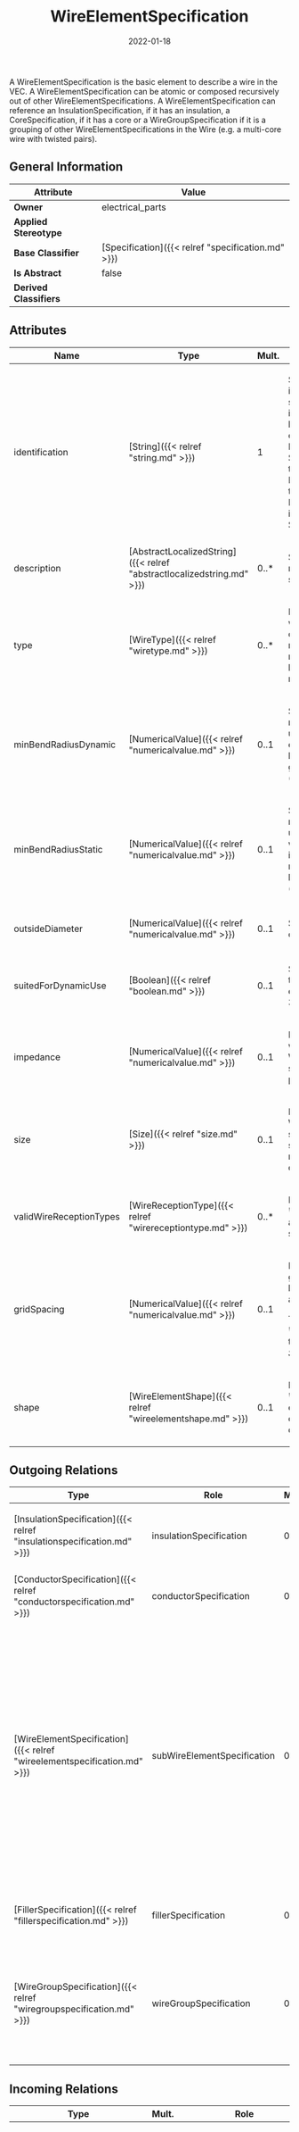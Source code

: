 ﻿---
title: WireElementSpecification
toc: false
type: specs
date: "2022-01-18"
draft: false
specification: VEC
version: 1.2.2
documentType: "Recommendation"
elementType: Class
classes:
  - WireElementSpecification
menu_name: vec-1.2.2
---
<p> A WireElementSpecification is the basic element to describe a wire in the VEC. A WireElementSpecification can be atomic or composed recursively out of other WireElementSpecifications. A WireElementSpecification can reference an InsulationSpecification, if it has an insulation, a CoreSpecification, if it has a core or a WireGroupSpecification if it is a grouping of other WireElementSpecifications in the Wire (e.g. a multi-core wire with twisted pairs).      </p>

## General Information

| Attribute               | Value |
|-------------------------|-------|
| **Owner**               | electrical_parts |
| **Applied Stereotype**  |   |
| **Base Classifier**     | [Specification]({{< relref "specification.md" >}})<br/>  |
| **Is Abstract**         | false |
| **Derived Classifiers** |   |

## Attributes
|  Name  |  Type  |  Mult.  |  Description  |  Owning Classifier  |
|--------|--------|---------|---------------|--------------|
|identification | [String]({{< relref "string.md" >}}) | 1 | <p> Specifies a unique identification of the specification. The identification is guaranteed to be unique within the document containing the specification. For all VEC-documents a Specification-instance can be trusted to be identical if the DocumentVersion-instance is the same (see DocumentVersion) and the identification of the Specification is the same.      </p> | [Specification]({{< relref "specification.md" >}}) |
|description | [AbstractLocalizedString]({{< relref "abstractlocalizedstring.md" >}}) | 0..* | <p> Specifies additional, human readable information about the specification.      </p> | [Specification]({{< relref "specification.md" >}}) |
|type | [WireType]({{< relref "wiretype.md" >}}) | 0..* | <p> Defines the type of the wire. A wire must not have more than one type. This attribute allows more than one value for the reason, that the same type can be expressed in multiple reference systems.      </p> | [WireElementSpecification]({{< relref "wireelementspecification.md" >}}) |
|minBendRadiusDynamic | [NumericalValue]({{< relref "numericalvalue.md" >}}) | 0..1 | <p> Specifies the minimum bend radius for wire element, if it is used in a dynamic environment, where it is bended repeatedly (e.g. in grommet of the back door). (see KLBFRM-311)      </p> | [WireElementSpecification]({{< relref "wireelementspecification.md" >}}) |
|minBendRadiusStatic | [NumericalValue]({{< relref "numericalvalue.md" >}}) | 0..1 | <p>Specifies the minimum bend radius for wire element, if it is used in a static environment, where it is bended once during installation. After that it remains unchanged in its bended position during usage.  (see KLBFRM-311) </p> | [WireElementSpecification]({{< relref "wireelementspecification.md" >}}) |
|outsideDiameter | [NumericalValue]({{< relref "numericalvalue.md" >}}) | 0..1 | <p>Specifies the outside diameter of the WireElement.  </p> | [WireElementSpecification]({{< relref "wireelementspecification.md" >}}) |
|suitedForDynamicUse | [Boolean]({{< relref "boolean.md" >}}) | 0..1 | <p>Specifies if it is allowed to use the WireElement in a dynamic environment.  (see KBLFRM-311)  </p> | [WireElementSpecification]({{< relref "wireelementspecification.md" >}}) |
|impedance | [NumericalValue]({{< relref "numericalvalue.md" >}}) | 0..1 | <p>Defines the impedance of this wireElement. Typically used for WireElements that have subWireElements e.g. twisted pair or coax wires. </p> | [WireElementSpecification]({{< relref "wireelementspecification.md" >}}) |
|size | [Size]({{< relref "size.md" >}}) | 0..1 | <p> Defines the size of a WireElement if it has not the shape of circle. If it has the shape of a circle the size is normally defined by its outside diameter.      </p> | [WireElementSpecification]({{< relref "wireelementspecification.md" >}}) |
|validWireReceptionTypes | [WireReceptionType]({{< relref "wirereceptiontype.md" >}}) | 0..* | <p> Defines the <i>WireReceptionTypes</i> that are allowed for joining with the specified <i>WireElement.</i>      </p> | [WireElementSpecification]({{< relref "wireelementspecification.md" >}}) |
|gridSpacing | [NumericalValue]({{< relref "numericalvalue.md" >}}) | 0..1 | <p> Defines the grid spacing. The grid spacing is the distance between the centres of two adjacent sub wire elements.      </p>      <p> This attribute is only valid for <i>WireElementSpecifications </i>that have <i>SubWireElementSpecifications.</i>      </p> | [WireElementSpecification]({{< relref "wireelementspecification.md" >}}) |
|shape | [WireElementShape]({{< relref "wireelementshape.md" >}}) | 0..1 | <p> Defines the shape of a <i>WireElement. </i>Circular wire elements are defined by their outsideDiameter, all others are defined by their size.      </p> | [WireElementSpecification]({{< relref "wireelementspecification.md" >}}) |

## Outgoing Relations
|    Type  |   Role   |   Mult.   |   Mult.   |   Description   |
|----------|----------|-----------|-----------|-----------------|
| [InsulationSpecification]({{< relref "insulationspecification.md" >}}) | insulationSpecification | 0..1 | 0..* | <p> If the <i>WireElement</i> has an insulation then the specification of the insulation is referenced here.      </p> |
| [ConductorSpecification]({{< relref "conductorspecification.md" >}}) | conductorSpecification | 0..1 | 0..* | <p> If the <i>WireElement</i> has a core then the specification of the core is referenced here.      </p> |
| [WireElementSpecification]({{< relref "wireelementspecification.md" >}}) | subWireElementSpecification | 0..* | 0..* | <p> Specifies the contained subWireElements if the WireElement has sub elements. If a <i>WireElementSpecification </i>contains the same <i>WireElementSpecification </i>multiple times, then it shall be referenced as often as it occurs in the reality. Otherwise the <i>WireElementSpecification </i>wouldn't specify a wire element unambiguously, because the representation in the model would be the same, regardless of the number of sub elements. Therefore, this association must not be realized with a &quot;set&quot; semantic.      </p>      <p> &#160;      </p> |
| [FillerSpecification]({{< relref "fillerspecification.md" >}}) | fillerSpecification | 0..1 | 0..* | <p> If the <i>WireElement</i> is a filler then the specification of the filler is referenced here.      </p> |
| [WireGroupSpecification]({{< relref "wiregroupspecification.md" >}}) | wireGroupSpecification | 0..1 | 0..* | <p> If the <i>WireElementSpecification</i> is representing a wire group, then the specification of the wire group is referenced here. That means as well, that the <i>WireElementSpecification</i> shall have <i>subWireElementSpecifications</i>.      </p> |
##  Incoming Relations
|    Type  |   Mult.  |   Role    |   Mult.   |   Description  |
|----------|----------|-----------|-----------|----------------|
| [WireElementSpecification]({{< relref "wireelementspecification.md" >}}) | 0..* | subWireElementSpecification | 0..* | <p> Specifies the contained subWireElements if the WireElement has sub elements. If a <i>WireElementSpecification </i>contains the same <i>WireElementSpecification </i>multiple times, then it shall be referenced as often as it occurs in the reality. Otherwise the <i>WireElementSpecification </i>wouldn't specify a wire element unambiguously, because the representation in the model would be the same, regardless of the number of sub elements. Therefore, this association must not be realized with a &quot;set&quot; semantic.      </p>      <p> &#160;      </p> |
| [WireElement]({{< relref "wireelement.md" >}}) | 0..* | wireElementSpecification | 1 | <p> Reference the <i>WireElementSpecification </i>that is represented by the <i>WireElement.</i>      </p> |
| [WireSpecification]({{< relref "wirespecification.md" >}}) | 0..* | wireElementSpecification | 1 | <p> References the <i>WireElementSpecification </i>that defines the properties of the top-most <i>WireElement.</i>      </p> |
